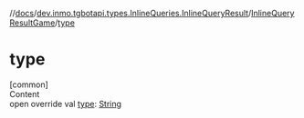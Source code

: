 //[docs](../../../index.md)/[dev.inmo.tgbotapi.types.InlineQueries.InlineQueryResult](../index.md)/[InlineQueryResultGame](index.md)/[type](type.md)



# type  
[common]  
Content  
open override val [type](type.md): [String](https://kotlinlang.org/api/latest/jvm/stdlib/kotlin/-string/index.html)  



